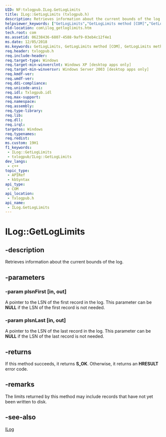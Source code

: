 ```yaml
---
UID: NF:txlogpub.ILog.GetLogLimits
title: ILog::GetLogLimits (txlogpub.h)
description: Retrieves information about the current bounds of the log.
helpviewer_keywords: ["GetLogLimits","GetLogLimits method [COM]","GetLogLimits method [COM]","ILog interface","ILog interface [COM]","GetLogLimits method","ILog.GetLogLimits","ILog::GetLogLimits","_com_ilog_getloglimits","com.ilog_getloglimits","txlogpub/ILog::GetLogLimits"]
old-location: com\ilog_getloglimits.htm
tech.root: com
ms.assetid: 06238436-6807-4588-9af9-03eb4c12f4e1
ms.date: 12/05/2018
ms.keywords: GetLogLimits, GetLogLimits method [COM], GetLogLimits method [COM],ILog interface, ILog interface [COM],GetLogLimits method, ILog.GetLogLimits, ILog::GetLogLimits, _com_ilog_getloglimits, com.ilog_getloglimits, txlogpub/ILog::GetLogLimits
req.header: txlogpub.h
req.include-header: 
req.target-type: Windows
req.target-min-winverclnt: Windows XP [desktop apps only]
req.target-min-winversvr: Windows Server 2003 [desktop apps only]
req.kmdf-ver: 
req.umdf-ver: 
req.ddi-compliance: 
req.unicode-ansi: 
req.idl: Txlogpub.idl
req.max-support: 
req.namespace: 
req.assembly: 
req.type-library: 
req.lib: 
req.dll: 
req.irql: 
targetos: Windows
req.typenames: 
req.redist: 
ms.custom: 19H1
f1_keywords:
 - ILog::GetLogLimits
 - txlogpub/ILog::GetLogLimits
dev_langs:
 - c++
topic_type:
 - APIRef
 - kbSyntax
api_type:
 - COM
api_location:
 - Txlogpub.h
api_name:
 - ILog.GetLogLimits
---
```


# ILog::GetLogLimits


## -description

Retrieves information about the current bounds of the log.

## -parameters

### -param plsnFirst [in, out]

A pointer to the LSN of the first record in the log. This parameter can be <b>NULL</b> if the LSN of the first record is not needed.

### -param plsnLast [in, out]

A pointer to the LSN of the last record in the log. This parameter can be <b>NULL</b> if the LSN of the last record is not needed.

## -returns

If this method succeeds, it returns <b>S_OK</b>. Otherwise, it returns an <b>HRESULT</b> error code.

## -remarks

The limits returned by this method may include records that have not yet been written to disk.

## -see-also

<a href="/windows/desktop/api/txlogpub/nn-txlogpub-ilog">ILog</a>